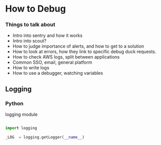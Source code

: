 # How to Debug

### Things to talk about

- Intro into sentry and how it works
- Intro into scout?
- How to judge importance of alerts, and how to get to a solution
- How to look at errors, how they link to specific debug duck requests.
- How to check AWS logs, split between applications
- Common SSO, email, general platform
- How to write logs
- How to use a debugger, watching variables

## Logging

### Python

logging module

```python

import logging

_LOG  = logging.getLogger(__name__)
```
